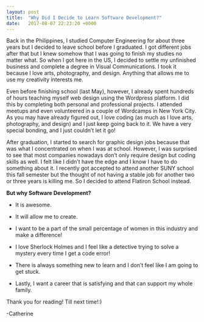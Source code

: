 ```yaml
---
layout: post
title:  "Why Did I Decide to Learn Software Development?"
date:   2017-08-07 22:23:20 +0000
---
```



Back in the Philippines, I studied Computer Engineering for about three years but I decided to leave school before I graduated. I got different jobs after that but I knew somehow that I was going to finish my studies no matter what. So when I got here in the US, I decided to settle my unfinished business and complete a degree in Visual Communications. I took it because I love arts, photography, and design. Anything that allows me to use my creativity interests me.

Even before finishing school (last May), however, I already spent hundreds of hours teaching myself web design using the Wordpress platform. I did this by completing both personal and professional projects. I attended meetups and even volunteered in a couple of Wordcamps in New York City. As you may have already figured out, I love coding (as much as I love arts, photography, and design) and I just keep going back to it. We have a very special bonding, and I just couldn’t let it go!

After graduation, I started to search for graphic design jobs because that was what I concentrated on when I was at school. However, I was surprised to see that most companies nowadays don’t only require design but coding skills as well. I felt like I didn’t have the edge and I know I have to do something about it. I recently got accepted to attend another SUNY school this fall semester but the thought of not having a stable job for another two or three years is killing me. So I decided to attend Flatiron School instead. 

**But why Software Development?**

* It is awesome.

* It will allow me to create.

* I want to be a part of the small percentage of women in this industry and make a difference!

* I love Sherlock Holmes and I feel like a detective trying to solve a mystery every time I get a code error!

* There is always something new to learn and I don’t feel like I am going to get stuck.

* Lastly, I want a career that is satisfying and that can support my whole family.



Thank you for reading! Till next time!:)

-Catherine
